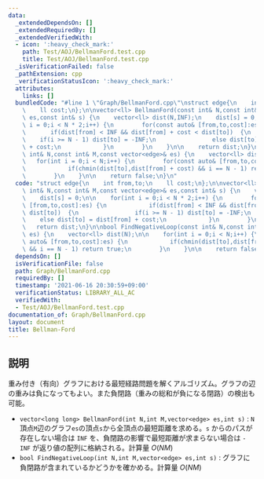 ```yaml
---
data:
  _extendedDependsOn: []
  _extendedRequiredBy: []
  _extendedVerifiedWith:
  - icon: ':heavy_check_mark:'
    path: Test/AOJ/BellmanFord.test.cpp
    title: Test/AOJ/BellmanFord.test.cpp
  _isVerificationFailed: false
  _pathExtension: cpp
  _verificationStatusIcon: ':heavy_check_mark:'
  attributes:
    links: []
  bundledCode: "#line 1 \"Graph/BellmanFord.cpp\"\nstruct edge{\n    int from,to;\n\
    \    ll cost;\n};\n\nvector<ll> BellmanFord(const int& N,const int& M,const vector<edge>&\
    \ es,const int& s) {\n    vector<ll> dist(N,INF);\n    dist[s] = 0;\n\n    for(int\
    \ i = 0;i < N * 2;i++) {\n        for(const auto& [from,to,cost]:es) {\n     \
    \       if(dist[from] < INF && dist[from] + cost < dist[to])  {\n            \
    \    if(i >= N - 1) dist[to] = -INF;\n                else dist[to] = dist[from]\
    \ + cost;\n            }\n        }\n    }\n\n    return dist;\n}\n\nbool FindNegativeLoop(const\
    \ int& N,const int& M,const vector<edge>& es) {\n    vector<ll> dist(N);\n\n \
    \   for(int i = 0;i < N;i++) {\n        for(const auto& [from,to,cost]:es) {\n\
    \            if(chmin(dist[to],dist[from] + cost) && i == N - 1) return true;\n\
    \        }\n    }\n\n    return false;\n}\n"
  code: "struct edge{\n    int from,to;\n    ll cost;\n};\n\nvector<ll> BellmanFord(const\
    \ int& N,const int& M,const vector<edge>& es,const int& s) {\n    vector<ll> dist(N,INF);\n\
    \    dist[s] = 0;\n\n    for(int i = 0;i < N * 2;i++) {\n        for(const auto&\
    \ [from,to,cost]:es) {\n            if(dist[from] < INF && dist[from] + cost <\
    \ dist[to])  {\n                if(i >= N - 1) dist[to] = -INF;\n            \
    \    else dist[to] = dist[from] + cost;\n            }\n        }\n    }\n\n \
    \   return dist;\n}\n\nbool FindNegativeLoop(const int& N,const int& M,const vector<edge>&\
    \ es) {\n    vector<ll> dist(N);\n\n    for(int i = 0;i < N;i++) {\n        for(const\
    \ auto& [from,to,cost]:es) {\n            if(chmin(dist[to],dist[from] + cost)\
    \ && i == N - 1) return true;\n        }\n    }\n\n    return false;\n}\n"
  dependsOn: []
  isVerificationFile: false
  path: Graph/BellmanFord.cpp
  requiredBy: []
  timestamp: '2021-06-16 20:30:59+09:00'
  verificationStatus: LIBRARY_ALL_AC
  verifiedWith:
  - Test/AOJ/BellmanFord.test.cpp
documentation_of: Graph/BellmanFord.cpp
layout: document
title: Bellman-Ford
---
```


## 説明

重み付き（有向）グラフにおける最短経路問題を解くアルゴリズム。グラフの辺の重みは負になってもよい。また負閉路（重みの総和が負になる閉路）の検出も可能。

- `vector<long long> BellmanFord(int N,int M,vector<edge> es,int s)` : `N`頂点`M`辺のグラフ`es`の頂点`s`から全頂点の最短距離を求める。`s` からのパスが存在しない場合は `INF` を、負閉路の影響で最短距離が求まらない場合は `-INF` が返り値の配列に格納される。計算量 $O(NM)$
- `bool FindNegativeLoop(int N,int M,vector<edge> es,int s)` : グラフに負閉路が含まれているかどうかを確かめる。計算量 $O(NM)$
